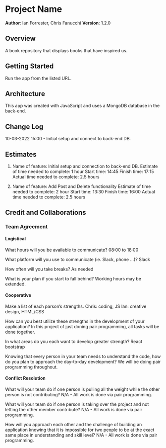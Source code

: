 # Project Name

**Author**: Ian Forrester, Chris Fanucchi
**Version**: 1.2.0

## Overview

A book repository that displays books that have inspired us.

## Getting Started

Run the app from the listed URL.

## Architecture

This app was created with JavaScript and uses a MongoDB database in the back-end.

## Change Log

10-03-2022 15:00 - Initial setup and connect to back-end DB.

## Estimates

1. Name of feature: Initial setup and connection to back-end DB.
   Estimate of time needed to complete: 1 hour
   Start time: 14:45
   Finish time: 17:15
   Actual time needed to complete: 2.5 hours

2. Name of feature: Add Post and Delete functionality
   Estimate of time needed to complete: 2 hour
   Start time: 13:30
   Finish time: 16:00
   Actual time needed to complete: 2.5 hours

## Credit and Collaborations

### Team Agreement

#### Logistical

What hours will you be available to communicate?
08:00 to 18:00

What platform will you use to communicate (ie. Slack, phone …)?
Slack

How often will you take breaks?
As needed

What is your plan if you start to fall behind?
Working hours may be extended.

#### Cooperative

Make a list of each parson’s strengths.
Chris: coding, JS
Ian: creative design, HTML/CSS

How can you best utilize these strengths in the development of your application?
In this project of just doning pair programming, all tasks will be done together.

In what areas do you each want to develop greater strength?
React bootstrap

Knowing that every person in your team needs to understand the code, how do you plan to approach the day-to-day development?
We will be doing pair programming throughout.

#### Conflict Resolution

What will your team do if one person is pulling all the weight while the other person is not contributing?
N/A - All work is done via pair programming.

What will your team do if one person is taking over the project and not letting the other member contribute?
N/A - All work is done via pair programming.

How will you approach each other and the challenge of building an application knowing that it is impossible for two people to be at the exact same place in understanding and skill level?
N/A - All work is done via pair programming.
